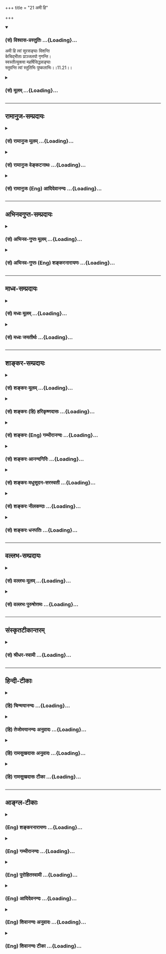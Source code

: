 +++
title = "21 अमी हि"

+++
<div class="js_include" newlevelforh1="3" title="(सं) विश्वास-प्रस्तुतिः" unfilled url="/purANam/mahAbhAratam/06-bhIShma-parva/02-bhagavad-gItA-parva/saMskRtam/vishvAsa-prastutiH/11_vishva-rUpa-darshana/21_amI_hi.md">
<details open><summary><h3>(सं) विश्वास-प्रस्तुतिः ...{Loading}...</h3></summary>

अमी हि त्वां सुरसङ्घाः विशन्ति  
केचिद्भीताः प्राञ्जलयो गृणन्ति।  
स्वस्तीत्युक्त्वा महर्षिसिद्धसङ्घाः  
स्तुवन्ति त्वां स्तुतिभिः पुष्कलाभिः।।11.21।।
</details>
</div>
<div class="js_include collapsed" newlevelforh1="3" title="(सं) मूलम्" unfilled url="/purANam/mahAbhAratam/06-bhIShma-parva/02-bhagavad-gItA-parva/saMskRtam/mUlam/11_vishva-rUpa-darshana/21_amI_hi.md">
<details><summary><h3>(सं) मूलम् ...{Loading}...</h3></summary>

अमी हि त्वां सुरसङ्घाः विशन्ति  
केचिद्भीताः प्राञ्जलयो गृणन्ति।  
स्वस्तीत्युक्त्वा महर्षिसिद्धसङ्घाः  
स्तुवन्ति त्वां स्तुतिभिः पुष्कलाभिः।।11.21।।
</details>
</div>


_________________
## रामानुज-सम्प्रदायः
<div class="js_include collapsed" newlevelforh1="3" title="(सं) रामानुजः मूलम्" unfilled url="/purANam/mahAbhAratam/06-bhIShma-parva/02-bhagavad-gItA-parva/saMskRtam/rAmAnujaH/mUlam/11_vishva-rUpa-darshana/21_amI_hi.md">
<details><summary><h3>(सं) रामानुजः मूलम् ...{Loading}...</h3></summary>

।।11.21।।**अमी सुरसंघाः उत्कृष्टाः त्वां** विश्वाश्रयम् अवलोक्य
हृष्टमनसः त्वत्समीपं **विशन्ति।** तेषु एव **केचिद्** अति उग्रम् अति
अद्भुतं च तव आकारम् आलोक्य **भीताः प्राञ्जलयः** स्वज्ञानानुगुणं
स्तुतिरूपाणि वाक्यानि **गृणन्ति** उच्चारयन्ति। अपरे महर्षिसंघाः
सिद्धसंघाः चपरावरतत्त्वयाथात्म्यविदः **स्वस्ति इति उक्त्वा पुष्कलाभिः**
भगवदनुरूपाभिः **स्तुतिभिः स्तुवन्ति।**

</details>
</div>
<div class="js_include collapsed" newlevelforh1="3" title="(सं) रामानुजः वेङ्कटनाथः" unfilled url="/purANam/mahAbhAratam/06-bhIShma-parva/02-bhagavad-gItA-parva/saMskRtam/rAmAnujaH/venkaTanAthaH/11_vishva-rUpa-darshana/21_amI_hi.md">
<details><summary><h3>(सं) रामानुजः वेङ्कटनाथः ...{Loading}...</h3></summary>

  
  
।।11.21।। अमी हि त्वा विशन्ति इत्यत्र न संहारादिकं विवक्षितं;
स्तुत्यादिभिः सहपाठाद्धार्तराष्ट्रादिवदासन्नोपसहाराभावात्
परोक्तस्यावतीर्णसुरसङ्घविषयत्वस्यवीक्षन्ते \[11।22\]
इत्यादिभिर्विरोधाच्च अतोऽत्र समीपगमनरूपसेवाप्रकारोऽभिधीयत
इत्यभिप्रायेणाह -- अमी सुरसङ्घा इत्यादिना। केचिद्गीताः इत्यनेन
धार्ष्ट्यरहितानां पृथगभिधानादनेन वाक्येन अक्षोभ्याशया हर्षवन्तो
विवक्षिता इति व्यञ्जनाय ब्रह्मादीनां सर्वेषां देवानां सेवार्थागमनं
प्रथममुच्यते। उत्कृष्टा इति तु सुरशब्दव्यञ्जितोक्तिः।
विनाशार्थप्रवेशव्यवच्छेदायहृष्टमनस इत्युक्तम्।
वक्ष्यमाणवक्त्रप्रवेशव्यवच्छेदायाह -- त्वत्समीपमिति। केचित् इति
पृथक्करणस्य समुदायविशेषसाकाङ्क्षत्वात्सुरसङ्घाः इति च
प्रसक्तत्वाज्जात्यन्तरानवादाच्चतेष्वेवेत्युक्तम्। अत्युग्रमत्यद्भुतं चेति
भीत्यादिहेतुभूतप्रकृताकारकथनम्। पुष्कलाभिः इति वक्ष्यमाणत्वादिह तदभावो
विवक्षित इत्यभिप्रायेण --
स्वज्ञानानुगुणमित्युक्तम्। स्तुतिरूपाणीत्यादिनागृणन्ति
इत्यस्यापेक्षितकर्माध्याहारः। श्रुत्यादिसिद्धस्तुतिपाठमात्रपरत्वायाह --
उच्चारयन्तीति। एतेनापिकेचित् इत्यस्य देवविशेषविषयत्वं सिद्धम् अन्येषां
तु भूतानां पलायनस्य वक्ष्यमाणत्वात्। महर्षि -- इत्यादिना
पृथग्व्यपदेशविशेषणादिफलितमपरशब्देन व्यञ्जितम्। महर्षिसङ्घाः
भृग्वादिगणाः; सिद्धसङ्घाः सनकमुख्याः। महर्षित्वादिसूचितं
पुषकलस्तुतिहेतुमाह -- परावरतत्त्वयाथात्म्यविद इति। जितं ते
\[भाग.3।13।344।24।33\] इत्यादिवत् भक्तिपरवशानां मङ्गलाशासनं वा;
सेव्यसन्दर्शनमात्रे सेवकस्य वक्तव्यः स्वस्तिशब्दः स्तुतिस्तु तदनन्तरं
गुणप्रकर्षोक्तिः। अत एव गोब्राह्मणेभ्यो जगतो वा स्वस्तीति परोक्तं
प्रकृतासङ्गतम्। अत्र स्तुतेः पौष्कल्यं
प्रामाणिकसर्वेश्वरत्वादिकथनमित्यभिप्रायेणाह -- भगवदनुरूपाभिरिति।  
  

</details>
</div>
<div class="js_include collapsed" newlevelforh1="3" title="(सं) रामानुजः (Eng) आदिदेवानन्दः" unfilled url="/purANam/mahAbhAratam/06-bhIShma-parva/02-bhagavad-gItA-parva/saMskRtam/rAmAnujaH/english/AdidevAnandaH/11_vishva-rUpa-darshana/21_amI_hi.md">
<details><summary><h3>(सं) रामानुजः (Eng) आदिदेवानन्दः ...{Loading}...</h3></summary>

11.21 These hosts of superior Devas beholding You as the foundation of
the universe, rejoice and move towards You. Among them, some in fear, on
seeing Your extremely terrible and wonderful form, 'extol,' namely
pronounce sentences in the form of praise, according to their knowledge.
Others, the bands of seers and Siddhas, knowers of the truth, higher and
lower, saying 'Hail,' glorify You in hymns of abounding praise which are
suitable to the Lord.

</details>
</div>


_________________
## अभिनवगुप्त-सम्प्रदायः
<div class="js_include collapsed" newlevelforh1="3" title="(सं) अभिनव-गुप्तः मूलम्" unfilled url="/purANam/mahAbhAratam/06-bhIShma-parva/02-bhagavad-gItA-parva/saMskRtam/abhinava-guptaH/mUlam/11_vishva-rUpa-darshana/21_amI_hi.md">
<details><summary><h3>(सं) अभिनव-गुप्तः मूलम् ...{Loading}...</h3></summary>

।।11.21।। No commentary.  
  

</details>
</div>
<div class="js_include collapsed" newlevelforh1="3" title="(सं) अभिनव-गुप्तः (Eng) शङ्करनारायणः" unfilled url="/purANam/mahAbhAratam/06-bhIShma-parva/02-bhagavad-gItA-parva/saMskRtam/abhinava-guptaH/english/shankaranArAyaNaH/11_vishva-rUpa-darshana/21_amI_hi.md">
<details><summary><h3>(सं) अभिनव-गुप्तः (Eng) शङ्करनारायणः ...{Loading}...</h3></summary>

11.21 Sri Abhinavagupta did not comment upon this sloka.

</details>
</div>


_________________
## माध्व-सम्प्रदायः
<div class="js_include collapsed" newlevelforh1="3" title="(सं) मध्वः मूलम्" unfilled url="/purANam/mahAbhAratam/06-bhIShma-parva/02-bhagavad-gItA-parva/saMskRtam/madhvaH/mUlam/11_vishva-rUpa-darshana/21_amI_hi.md">
<details><summary><h3>(सं) मध्वः मूलम् ...{Loading}...</h3></summary>

।।11.21।। Sri Madhvacharya did not comment on this sloka.,

</details>
</div>
<div class="js_include collapsed" newlevelforh1="3" title="(सं) मध्वः जयतीर्थः" unfilled url="/purANam/mahAbhAratam/06-bhIShma-parva/02-bhagavad-gItA-parva/saMskRtam/madhvaH/jayatIrthaH/11_vishva-rUpa-darshana/21_amI_hi.md">
<details><summary><h3>(सं) मध्वः जयतीर्थः ...{Loading}...</h3></summary>

।।11.21।। Sri Jayatirtha did not comment on this sloka.  
  

</details>
</div>


_________________
## शाङ्कर-सम्प्रदायः
<div class="js_include collapsed" newlevelforh1="3" title="(सं) शङ्करः मूलम्" unfilled url="/purANam/mahAbhAratam/06-bhIShma-parva/02-bhagavad-gItA-parva/saMskRtam/shankaraH/mUlam/11_vishva-rUpa-darshana/21_amI_hi.md">
<details><summary><h3>(सं) शङ्करः मूलम् ...{Loading}...</h3></summary>

।।11.21।। --,**अमी हि** युध्यमाना योद्धारः **त्वा** त्वां **सुरसंघाः**
ये अत्र भूभारावताराय अवतीर्णाः वस्वादिदेवसंघाः मनुष्यसंस्थानाः त्वां
**विशन्ति** प्रविशन्तः दृश्यन्ते। तत्र **केचित् भीताः प्राञ्जलयः** सन्तो
**गृणन्ति** स्तुवन्ति त्वाम् अन्ये पलायनेऽपि अशक्ताः सन्तः। युद्धे
प्रत्युपस्थिते उत्पातादिनिमित्तानि उपलक्ष्य **स्वस्ति** अस्तु जगतः **इति
उक्त्त्वा महर्षिसिद्धसंघाः** महर्षीणां सिद्धानां च संघाः **स्तुवन्ति
त्वां स्तुतिभिः पुष्कलाभिः** संपूर्णाभिः।। किं चान्यत् --,

</details>
</div>
<div class="js_include collapsed" newlevelforh1="3" title="(सं) शङ्करः (हि) हरिकृष्णदासः" unfilled url="/purANam/mahAbhAratam/06-bhIShma-parva/02-bhagavad-gItA-parva/saMskRtam/shankaraH/hindI/harikRShNadAsaH/11_vishva-rUpa-darshana/21_amI_hi.md">
<details><summary><h3>(सं) शङ्करः (हि) हरिकृष्णदासः ...{Loading}...</h3></summary>

।।11.21।। अर्जुनके मनमें जो पहले ऐसा संशय था कि हम उनको जीतेंगे या वे
हमको जीतेंगे उसका निर्णय करनेके लिये मैं पाण्डवोंकी निश्चित विजय
दिखलाऊँगा इस भावसे प्रवृत्त हुए भगवान् अपना वैसा रूप दिखाने लगे; उस
रूपको देखकर अर्जुन बोला --, यह युद्ध करनेवाले योद्धास्वरूप देवगण; यानी
जो भूमिका भार उतारनेके लिये यहाँ अवतीर्ण हुए हैं; वे मनुष्योंकीसी
आकृतिवाले वस्वादि देवसमुदाय आपमें ( दौड़दौड़कर ) प्रवेश कर रहे हैं
अर्थात् प्रवेश करते हुए दिखलायी दे रहे है। उनमेंसे अन्य कोईकोई तो
भागनेमें असमर्थ होनेके कारण भयभीत होकर हाथ जोड़े हुए आपकी स्तुति कर रहे
हैं। तथा महर्षियों और सिद्धोंके समुदाय युद्ध आरम्भ होनेपर उत्पात आदि
अशुभ चिह्नोंको देखकर संसारका कल्याण हो ऐसा कहकर अनेकों अर्थात् सम्पूर्ण
स्तोत्रोंद्वारा आपकी स्तुति कर रहे हैं।  
  

</details>
</div>
<div class="js_include collapsed" newlevelforh1="3" title="(सं) शङ्करः (Eng) गम्भीरानन्दः" unfilled url="/purANam/mahAbhAratam/06-bhIShma-parva/02-bhagavad-gItA-parva/saMskRtam/shankaraH/english/gambhIrAnandaH/11_vishva-rUpa-darshana/21_amI_hi.md">
<details><summary><h3>(सं) शङ्करः (Eng) गम्भीरानन्दः ...{Loading}...</h3></summary>

11.21 Ami hi, those very; sura-sanghah, groups of gods, the soldiers
engaged in battle-groups of gods such as the Vasus who have descended
here in the form of human beings for eliminating the burden of the
earth; visanti, enter-are seen to be entering; tvam, You. Bhitah, struck
with fear, and unable to flee; kecit, some among them; grnanti, extol
You; pranjalayah, with their palms joined. Maharsi-siddha \[Siddha: A
semi-divine being supposed to be of great purity and holiness, and said
to be particularly characterized by eight supernatural faculties called
siddhis.-V.S.A.\]-sanghah, groups of great sages and perfected beings;
seeing protents foroding evil, etc. as the battle became imminent;
stuvanti, praise; tvam, You; puskalabhih, with elaborate, full;
stutibhih, hymns; uktva, saying; 'svasti iti, May it be well!' And
further,

</details>
</div>
<div class="js_include collapsed" newlevelforh1="3" title="(सं) शङ्करः आनन्दगिरिः" unfilled url="/purANam/mahAbhAratam/06-bhIShma-parva/02-bhagavad-gItA-parva/saMskRtam/shankaraH/AnandagiriH/11_vishva-rUpa-darshana/21_amI_hi.md">
<details><summary><h3>(सं) शङ्करः आनन्दगिरिः ...{Loading}...</h3></summary>

।।11.21।। अमी हीत्यादि समनन्तरग्रन्थस्य तात्पर्यमाह -- **अथेति।** तं
भगवन्तं पाण्डवजयमैकान्तिकं दर्शयन्तं पश्यन्नर्जुनो ब्रवीतीत्याह -- **तं
पश्यन्निति।** विश्वरूपस्यैव प्रपञ्चनार्थमनन्तरग्रन्थजातमिति दर्शयति --
**किञ्चेति।** असुरसङ्घा इति पदं छित्त्वा भूभारभूता दुर्योधनादयस्त्वां
विशन्तीत्यपि च वक्तव्यम्। उभयोरपि,सेनयोरवस्थितेषु
योद्धुकामेष्ववान्तरविशेषमाह -- **तत्रेति।** समरभूमौ समागतानां
द्रष्टुकामानां नारदप्रभृतीनां विश्वविनाशमाशङ्कमानानां तं परिजिहीर्षतां
स्तुतिपदेषु भगवद्विषयेषु प्रवृत्तिप्रकारं दर्शयति -- **युद्ध इति।**

</details>
</div>
<div class="js_include collapsed" newlevelforh1="3" title="(सं) शङ्करः मधुसूदन-सरस्वती" unfilled url="/purANam/mahAbhAratam/06-bhIShma-parva/02-bhagavad-gItA-parva/saMskRtam/shankaraH/madhusUdana-sarasvatI/11_vishva-rUpa-darshana/21_amI_hi.md">
<details><summary><h3>(सं) शङ्करः मधुसूदन-सरस्वती ...{Loading}...</h3></summary>

।।11.21।। अधुना भूभारसंहारकारित्वमात्मनः प्रकटयन्तं भगवन्तं पश्यन्नाह --
अमी इति। अमी हि सुरसङ्गा वस्वादिदेवगणा भूभारावतारार्थं
मनुष्यरूपेणावतीर्णा युध्यमानाः सन्तस्त्वा त्वां विशन्ति प्रविशन्तो
दृश्यन्ते। एवमसुरसङ्घा इति पदच्छेदेन भूभारभूता दुर्योधनादयस्त्वां
विशन्तीत्यपि वक्तव्यम्। एवमुभयोरपि सेनयोः केचिद्भीताः पलायनेऽप्यशक्ताः
सन्तः प्राञ्जलयो गृणन्ति स्तुवन्ति त्वाम्। एवं प्रत्युपस्थिते युद्धे
उत्पातादिनिमित्तान्युपलक्ष्य स्वस्त्यस्तु सर्वस्य जगत इत्युक्त्वा
महर्षिसिद्धसङ्घा नारदप्रभृतयो युद्धदर्शनार्थमागता विश्वविनाशपरिहाराय
स्तुवन्ति त्वां स्तुतिभिर्गुणोत्कर्षप्रतिपादिकाभिर्वाग्भिः पुष्कलाभिः
परिपूर्णार्थाभिः।

</details>
</div>
<div class="js_include collapsed" newlevelforh1="3" title="(सं) शङ्करः नीलकण्ठः" unfilled url="/purANam/mahAbhAratam/06-bhIShma-parva/02-bhagavad-gItA-parva/saMskRtam/shankaraH/nIlakaNThaH/11_vishva-rUpa-darshana/21_amI_hi.md">
<details><summary><h3>(सं) शङ्करः नीलकण्ठः ...{Loading}...</h3></summary>

।।11.21।। व्यथामेवाह -- **अमीति।** हि यतः अमी त्वा त्वां असुरसङ्घा
असुरांशा दुर्योधनादयस्त्वां पतङ्गाः पावकमिवादृष्टप्रेरिता विशन्ति
मरणायेत्यर्थः। केचिद्भीताः प्राञ्जलयो बद्धाञ्जलयो गृणन्ति स्तुवन्ति।

</details>
</div>
<div class="js_include collapsed" newlevelforh1="3" title="(सं) शङ्करः धनपतिः" unfilled url="/purANam/mahAbhAratam/06-bhIShma-parva/02-bhagavad-gItA-parva/saMskRtam/shankaraH/dhanapatiH/11_vishva-rUpa-darshana/21_amI_hi.md">
<details><summary><h3>(सं) शङ्करः धनपतिः ...{Loading}...</h3></summary>

।।11.21।। इदानीं यद्वा जयेम यदि वा नो जयेयुरित्यर्जुनसंशयनिर्णयाय
पाण्डवानां जयमैकान्तिकं दर्शयितुं प्रवृत्तं भूभारहरणार्थिनं भगवन्तं
पश्यन्नाह। अमी हि यध्यमानाः भूभारहरणार्थं मनुष्यरुपेणावतीर्णा
वस्वीदिदेवसङ्घास्त्वां प्रविशन्तीति त्वमिति पाठ आचार्यैर्व्याख्यात इति
भाति। अन्यथा त्वा त्वामिति भाष्यपाठोऽपेक्षितः। असुरसङ्गा इति पदं
च्छित्वा भूभारभूता दुर्योधनादयस्तवां विशन्तीत्यपि वक्तव्यमिति
तट्टीकाकारोक्तिस्तु त्वेतिपाठे संगच्छत इति ज्ञेयम्। तत्र केचिद्भीताः
पलायनेऽप्यशक्ताः सन्तः प्राञ्जलयः सन्तो गृणन्तः स्तुवन्ति। किंच
युद्धदर्शनार्थमागता महर्षिसिद्धसङ्घा नारदातयो युद्धे प्रत्युपस्थिते तु
जगत्क्षयहेतूत्पादादीनि उपलक्ष्य स्वस्तयस्तु जगत इत्युक्त्वा संपूर्णाभिः
स्तुतिभूः स्तुवन्ति।

</details>
</div>


_________________
## वल्लभ-सम्प्रदायः
<div class="js_include collapsed" newlevelforh1="3" title="(सं) वल्लभः मूलम्" unfilled url="/purANam/mahAbhAratam/06-bhIShma-parva/02-bhagavad-gItA-parva/saMskRtam/vallabhaH/mUlam/11_vishva-rUpa-darshana/21_amI_hi.md">
<details><summary><h3>(सं) वल्लभः मूलम् ...{Loading}...</h3></summary>

।।11.21।। Sri Vallabhacharya did not comment on this sloka.  
  

</details>
</div>
<div class="js_include collapsed" newlevelforh1="3" title="(सं) वल्लभः पुरुषोत्तमः" unfilled url="/purANam/mahAbhAratam/06-bhIShma-parva/02-bhagavad-gItA-parva/saMskRtam/vallabhaH/puruShottamaH/11_vishva-rUpa-darshana/21_amI_hi.md">
<details><summary><h3>(सं) वल्लभः पुरुषोत्तमः ...{Loading}...</h3></summary>

  
  
।।11.21।। किञ्चअमी हीति। अमी सुरसङ्घाः देवसमूहाः त्वां त्वत्समीपे विशन्ति
शरणमागच्छन्तीत्यर्थः। हीति युक्तमेव पुरुषोत्तमशरणागमनं देवानाम्। केचित्
इतरे असुरा इत्यर्थः; भीताः सन्तः प्राञ्जलयो बद्धाञ्जलिपुटाः गृणन्ति;
रक्षेति वदन्तीत्यर्थः। महर्षिसिद्धसङ्घाः महर्षीणां सिद्धानां च
समूहाःस्वस्ति अस्माकमस्तु इत्युक्त्वा पुष्कलाभिः पूर्णाभिः
स्तुतिभिस्त्वां स्तुवन्ति।  
  

</details>
</div>


_________________
## संस्कृतटीकान्तरम्
<div class="js_include collapsed" newlevelforh1="3" title="(सं) श्रीधर-स्वामी" unfilled url="/purANam/mahAbhAratam/06-bhIShma-parva/02-bhagavad-gItA-parva/saMskRtam/shrIdhara-svAmI/11_vishva-rUpa-darshana/21_amI_hi.md">
<details><summary><h3>(सं) श्रीधर-स्वामी ...{Loading}...</h3></summary>

।।11.21।। किंच **-- अमी हीति।** अमी सुरसङ्घा भीताः सन्तः त्वां विशन्ति
शरणं प्रविशन्ति। तेषां मध्ये केचिदतिभीताः दूरत एव स्थित्वा
कृतसंपुटकरयुगुलाः सन्तो गृणन्ति जयजय रक्षरक्षेति प्रार्थयन्ते।
स्पष्टमन्यत्।

</details>
</div>


_________________
## हिन्दी-टीकाः
<div class="js_include collapsed" newlevelforh1="3" title="(हि) चिन्मयानन्दः" unfilled url="/purANam/mahAbhAratam/06-bhIShma-parva/02-bhagavad-gItA-parva/hindI/chinmayAnandaH/11_vishva-rUpa-darshana/21_amI_hi.md">
<details><summary><h3>(हि) चिन्मयानन्दः ...{Loading}...</h3></summary>

।।11.21।। अब तक अर्जुन ने विश्व रूप का जो वर्णन किया वह स्थिर था और एक
साथ अद्भुत और उग्र भी था। यहाँ अर्जुन विश्वरूप में दिखाई दे रही गति और
क्रिया का वर्णन करता है। ये सुरसंघ विराट् पुरुष में प्रवेश करके तिरोभूत
हो रहे हैं। यदि सुधार के अयोग्य हुए कई लोग बलात् विश्वरूप की ओर खिंचे चले
जाकर उसमें लुप्त हो जा रहे हों; और अन्य लोग प्रतीक्षा करते हुऐ इस
प्रक्रिया को देख रहे हों; तो अवश्य ही वे भय से आतंकित हो जायेंगे। किसी
निश्चित आपत्ति से आशंकित पुरुष; जब सुरक्षा का कोई उपाय नहीं देखता है; तब
निराशा के उन क्षणों में वह सदा प्रार्थना की ओर प्रवृत्त होता है। इस
मनोवैज्ञानिक सत्य को बड़ी ही सुन्दरता से यहाँ इन शब्दों में व्यक्त किया
गया है कि कई एक भयभीत होकर हाथ जोड़कर आपकी स्तुति करते हैं। और यही सब कुछ
नहीं है। महर्षियों और सिद्ध पुरुषों ऋ़े समूह; अपने ज्ञान की परिपक्वता से
प्राप्त दैवी और आन्तरिक शान्ति के कारण; इस विराट् के दर्शन से अविचलित
रहकर इस विविध रूपमय विराट् पुरुष का उत्तम (बहुल) स्तोत्रों के द्वारा
स्तुतिगान करते हैं। वे सदा स्वस्तिवाचन अर्थात् सब के कल्याण की कामना
करते हैं। अपने पूर्ण ज्ञान के कारण वे जानते हैं कि ईश्वर इस प्रकार का
अति उग्र भयंकर रूप केवल उसी समय धारण करता है जब वह विश्व का सम्पूर्ण
पुनर्निर्माण करना चाहता है। सिद्ध पुरुष यह भी जानते हैं कि विनाश के
द्वारा निर्माण करने की इस योजना में किसी प्रकार की हानि नहीं होती है।
इसलिए; वे इस विनाश की प्रक्रिया का स्वागत करते हुये जगत के लिये
स्वर्णयुग की कामना करते हैं; जो इस सम्पूर्ण विनाश के पश्चात् निश्चय ही
आयेगा। इस श्लोक में जगत् के प्राणियों का वर्गीकरण तीन भागों में किया गया
है उत्तम; मध्यम और अधम। अधम प्राणी ऐसे ही नष्ट हो जाते हैं। वे मृत्यु की
प्रक्रिया के सर्वप्रथम शिकार होते हैं और दुर्भाग्य से उन्हें इस क्रिया
का भान तक नहीं होता कि वे उसका किसी प्रकार से विरोध कर सकें। मध्यम
प्रकार के लोग विचारपूर्वक इस क्षय और नाश की प्रक्रिया को देखते हैं और
उसके प्रति जागरूक भी होते हैं। वे अपने भाग्य के विषय में सोचकर आशंकित हो
जाते हैं। वे यह नहीं जानते कि विनाश से वस्तुत कोई हानि नहीं होती; और
समस्त प्राणियों के अपरिहार्य अन्त से भयकम्पित हो जाते हैं। परन्तु इनसे
भिन्न उत्तम पुरुषों का एक वर्ग और भी है; जिन्हें समष्टि के स्वरूप एवं
व्यवहार अर्थात् कार्यप्रणाली का पूर्ण ज्ञान होता है। उन्हें इस बात का भय
कभी स्पर्श नहीं करता कि दैनिक जीवन में होने वाली घटनाएं उनके साथ भी घट
सकती हैं। समुद्र के स्वरूप को पहचानने वालों को तरंगों के नाश से चिन्तित
होने का कारण नहीं रहता है। इसी प्रकार; जब सिद्ध पुरुष उस महान विनाश को
देखते हैं; जो एक मरणासन्न संस्कृति के पुनर्निमाण के पूर्व होता है; तब वे
सत्य की इस महान शक्ति को पहचान कर ईश्वर निर्मित भावी जगत् के लिए शान्ति
और कल्याण की कामना करते हैं। जिस किसी भी दृष्टि से हम इस काव्य का अध्ययन
करते हैं; हम पाते हैं कि स्वयं व्यासजी कितने महान् मनोवैज्ञानिक हैं और
उन्होंने कितनी सुन्दरता से यहाँ मानवीय व्यवहार के ज्ञान को एकत्र किया
है; जिससे कि मनुष्य शीघ्र विकास करके अपने पूर्णत्व के लक्ष्य तक पहुँच
सके। इस दर्शनीय दृश्य को देखकर स्वर्ग के देवताओं की क्या प्रतिक्रया हुई
अर्जुन उसे बताते हुए कहता है

</details>
</div>
<div class="js_include collapsed" newlevelforh1="3" title="(हि) तेजोमयानन्दः अनुवादः" unfilled url="/purANam/mahAbhAratam/06-bhIShma-parva/02-bhagavad-gItA-parva/hindI/tejomayAnandaH/anuvAdaH/11_vishva-rUpa-darshana/21_amI_hi.md">
<details><summary><h3>(हि) तेजोमयानन्दः अनुवादः ...{Loading}...</h3></summary>

।।11.21।। ये समस्त देवताओं के समूह आप में ही प्रवेश कर रहे हैं और कई एक
भयभीत होकर हाथ जोड़े हुए आप की स्तुति करते हैं; महर्षि और सिद्धों के
समुदाय 'कल्याण होवे' (स्वस्तिवाचन करते हुए) ऐसा कहकर, उत्तम (या
सम्पूर्ण) स्रोतों द्वारा आपकी स्तुति करते हैं।।

</details>
</div>
<div class="js_include collapsed" newlevelforh1="3" title="(हि) रामसुखदासः अनुवादः" unfilled url="/purANam/mahAbhAratam/06-bhIShma-parva/02-bhagavad-gItA-parva/hindI/rAmasukhadAsaH/anuvAdaH/11_vishva-rUpa-darshana/21_amI_hi.md">
<details><summary><h3>(हि) रामसुखदासः अनुवादः ...{Loading}...</h3></summary>

।।11.21।। वे ही देवताओंके समुदाय आपमें प्रविष्ट हो रहे हैं। उनमेंसे कई
तो भयभीत होकर हाथ जोड़े हुए आपके नामों और गुणोंका कीर्तन कर रहे हैं।
महर्षियों और सिद्धोंके समुदाय 'कल्याण हो ! मङ्गल हो !' ऐसा कहकर
उत्तम-उत्तम स्तोत्रोंके द्वारा आपकी स्तुति कर रहे हैं।

</details>
</div>
<div class="js_include collapsed" newlevelforh1="3" title="(हि) रामसुखदासः टीका" unfilled url="/purANam/mahAbhAratam/06-bhIShma-parva/02-bhagavad-gItA-parva/hindI/rAmasukhadAsaH/TIkA/11_vishva-rUpa-darshana/21_amI_hi.md">
<details><summary><h3>(हि) रामसुखदासः टीका ...{Loading}...</h3></summary>

।।11.21।।***व्याख्या--*'अमी हि त्वां सुरसङ्घा विशन्ति'--**जब अर्जुन
स्वर्गमें गये थे, उस समय उनका जिन देवताओंसे परिचय हुआ था, उन्हीं
देवताओंके लिये यहाँ अर्जुन कह रहे हैं कि वे ही देवतालोग आपके स्वरूपमें
प्रविष्ट होते हुए दीख रहे हैं। ये सभी देवता आपसे ही उत्पन्न होते हैं,
आपमें ही स्थित रहते हैं और आपमें ही प्रविष्ट होते हैं।

</details>
</div>


_________________
## आङ्ग्ल-टीकाः
<div class="js_include collapsed" newlevelforh1="3" title="(Eng) शङ्करनारायणः" unfilled url="/purANam/mahAbhAratam/06-bhIShma-parva/02-bhagavad-gItA-parva/english/shankaranArAyaNaH/11_vishva-rUpa-darshana/21_amI_hi.md">
<details><summary><h3>(Eng) शङ्करनारायणः ...{Loading}...</h3></summary>

11.21. These hosts of gods enter into You; some frightened ones recite
\[hymns\] with folded palms; simply crying 'Hail !', the hosts of great
seers praise You with the excellent praising hymns.

</details>
</div>
<div class="js_include collapsed" newlevelforh1="3" title="(Eng) गम्भीरानन्दः" unfilled url="/purANam/mahAbhAratam/06-bhIShma-parva/02-bhagavad-gItA-parva/english/gambhIrAnandaH/11_vishva-rUpa-darshana/21_amI_hi.md">
<details><summary><h3>(Eng) गम्भीरानन्दः ...{Loading}...</h3></summary>

11.21 Those very groups of gods enter into You; struck with fear, some
extol (You) with joined palms. Groups of great sages and perfected
beings praise You with elaborate hymns,saying 'May it be well!'

</details>
</div>
<div class="js_include collapsed" newlevelforh1="3" title="(Eng) पुरोहितस्वामी" unfilled url="/purANam/mahAbhAratam/06-bhIShma-parva/02-bhagavad-gItA-parva/english/purohitasvAmI/11_vishva-rUpa-darshana/21_amI_hi.md">
<details><summary><h3>(Eng) पुरोहितस्वामी ...{Loading}...</h3></summary>

11.21 The troops of celestial beings enter into Thee, some invoking Thee
in fear, with folded palms; the Great Seers and Adepts sing hymns to Thy
Glory, saying All Hail.'

</details>
</div>
<div class="js_include collapsed" newlevelforh1="3" title="(Eng) आदिदेवनन्दः" unfilled url="/purANam/mahAbhAratam/06-bhIShma-parva/02-bhagavad-gItA-parva/english/AdidevanandaH/11_vishva-rUpa-darshana/21_amI_hi.md">
<details><summary><h3>(Eng) आदिदेवनन्दः ...{Loading}...</h3></summary>

11.21 Verily into You the hosts of Devas enter. Some in fear extol You
with clasped hands. Crying 'Hail' the bands of great seers and Siddhas
praise You with meaningful hymns.

</details>
</div>
<div class="js_include collapsed" newlevelforh1="3" title="(Eng) शिवानन्दः अनुवादः" unfilled url="/purANam/mahAbhAratam/06-bhIShma-parva/02-bhagavad-gItA-parva/english/shivAnandaH/anuvAdaH/11_vishva-rUpa-darshana/21_amI_hi.md">
<details><summary><h3>(Eng) शिवानन्दः अनुवादः ...{Loading}...</h3></summary>

11.21 Verily, into Thee enter these hosts of gods; some extol Thee in
fear with joined palms; saying 'may it be well', bands of great sages
and perfected ones praise Thee with hymns complete.

</details>
</div>
<div class="js_include collapsed" newlevelforh1="3" title="(Eng) शिवानन्दः टीका" unfilled url="/purANam/mahAbhAratam/06-bhIShma-parva/02-bhagavad-gItA-parva/english/shivAnandaH/TIkA/11_vishva-rUpa-darshana/21_amI_hi.md">
<details><summary><h3>(Eng) शिवानन्दः टीका ...{Loading}...</h3></summary>

11.21 अमी these; हि verily; त्वाम् Thee; सुरसङ्घाः hosts of gods;
विशन्ति enter; केचित् some; भीताः in fear; प्राञ्जलयः with joined palms;
गृणन्ति extol; स्वस्ति may it be well; इति thus; उक्त्वा having said;
महर्षिसिद्धसङ्घाः bands of great Rishis and Siddhas; स्तुवन्ति paise;
त्वाम् Thee; स्तुतिभिः with hymns; पुष्कलाभिः complete.Commentary
Pushkalabhih means complete or wellworded praises or praises full of
deep meanings.Great sages like Narada and perfected ones like Kapila
praise Thee with inspiring hymns.

</details>
</div>
